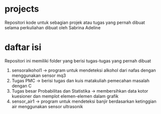 # projects
Repositori kode untuk sebagian projek atau tugas yang pernah dibuat selama perkuliahan
dibuat oleh Sabrina Adeline

# daftar isi
Repositori ini memiliki folder yang berisi tugas-tugas yang pernah dibuat
1. sensoralkohol1 -> program untuk mendeteksi alkohol dari nafas dengan menggunakan sensor mq3 
2. Tugas PMC -> berisi tugas dan kuis matakuliah pemecahan masalah dengan C
3. Tugas besar Probabilitas dan Statistika -> membersihkan data kotor kuesioner dan memplot elemen-elemen dalam grafik
4. sensor_air1 -> program untuk mendeteksi banjir berdasarkan ketinggian air menggunakan sensor ultrasonik

